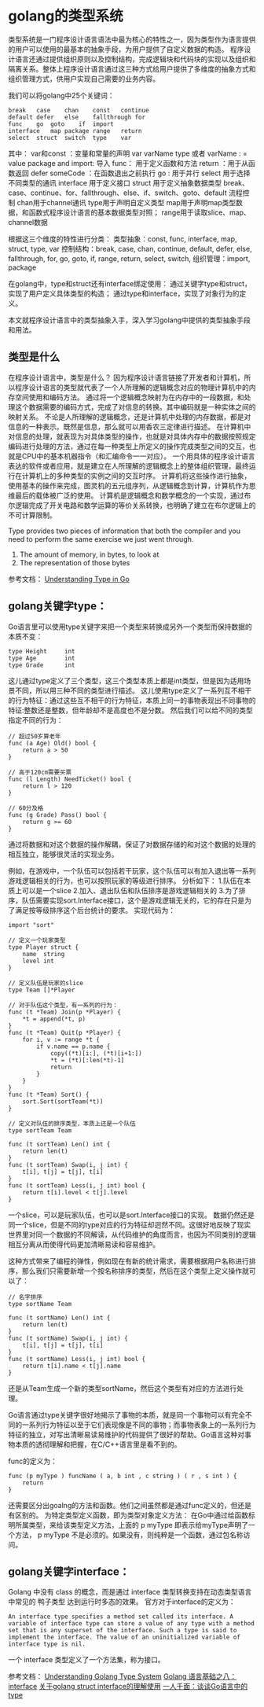 # golang的类型系统

类型系统是一门程序设计语言语法中最为核心的特性之一，因为类型作为语言提供的用户可以使用的最基本的抽象手段，为用户提供了自定义数据的构造。
程序设计语言还通过提供组织原则以及控制结构，完成逻辑块和代码块的实现以及组织和隔离关系。整体上程序设计语言通过这三种方式给用户提供了多维度的抽象方式和组织管理方式，供用户实现自己需要的业务内容。

我们可以将golang中25个关键词：
```text
break	case	chan	const	continue
default	defer	else	fallthrough	for
func	go	goto	if	import
interface	map	package	range	return
select	struct	switch	type	var
```
其中：
var和const ：变量和常量的声明
var varName type  或者 varName : = value
package and import: 导入
func： 用于定义函数和方法
return ：用于从函数返回
defer someCode ：在函数退出之前执行
go : 用于并行
select 用于选择不同类型的通讯
interface 用于定义接口
struct 用于定义抽象数据类型
break、case、continue、for、fallthrough、else、if、switch、goto、default 流程控制
chan用于channel通讯
type用于声明自定义类型
map用于声明map类型数据，和函数式程序设计语言的基本数据类型对照；
range用于读取slice、map、channel数据

根据这三个维度的特性进行分类：
类型抽象：const, func, interface, map, struct, type, var
控制结构：break, case, chan, continue, default, defer, else, fallthrough, for, go, goto, if, range, return, select, switch, 
组织管理：import, package

在golang中，type和struct还有interface绑定使用：
通过关键字type和struct，实现了用户定义具体类型的构造；
通过type和interface，实现了对象行为的定义。

本文就程序设计语言中的类型抽象入手，深入学习golang中提供的类型抽象手段和用法。

## 类型是什么
在程序设计语言中，类型是什么？
因为程序设计语言链接了开发者和计算机，所以程序设计语言的类型就代表了一个人所理解的逻辑概念对应的物理计算机中的内存空间使用和编码方法。
通过将一个逻辑概念映射为在内存中的一段数据，和处理这个数据需要的编码方式，完成了对信息的转换。其中编码就是一种实体之间的映射关系。
不论是人所理解的逻辑概念，还是计算机中处理的内存数据，都是对信息的一种表示。既然是信息，那么就可以用香农三定律进行描述。
在计算机中对信息的处理，就表现为对具体类型的操作，也就是对具体内存中的数据按照规定编码进行处理的方法，通过在每一种类型上所定义的操作完成类型之间的交互，也就是CPU中的基本机器指令（和汇编命令一一对应）。
一个用具体的程序设计语言表达的软件或者应用，就是建立在人所理解的逻辑概念上的整体组织管理，最终运行在计算机上的多种类型的实例之间的交互时序。
计算机将这些操作进行抽象，使用基本的操作来完成，图灵机的五元组序列，从逻辑概念到计算，计算机作为思维最后的载体被广泛的使用。
计算机是逻辑概念和数学概念的一个实现，通过布尔逻辑完成了开关电路和数学运算的等价关系转换，也明确了建立在布尔逻辑上的不可计算限制。


Type provides two pieces of information that both the compiler and you need to perform the same exercise we just went through.

1. The amount of memory, in bytes, to look at
2. The representation of those bytes

参考文档：
[Understanding Type in Go](https://www.goinggo.net/2013/07/understanding-type-in-go.html)

## golang关键字type：
Go语言里可以使用type关键字来把一个类型来转换成另外一个类型而保持数据的本质不变：
```golang
type Height     int
type Age        int
type Grade      int
```
这儿通过type定义了三个类型，这三个类型本质上都是int类型，但是因为适用场景不同，所以用三种不同的类型进行描述。
这儿使用type定义了一系列互不相干的行为特征：通过这些互不相干的行为特征，本质上同一的事物表现出不同事物的特征:整数还是整数，但年龄却不是高度也不是分数。
然后我们可以给不同的类型指定不同的行为：
```golang
// 超过50岁算老年
func (a Age) Old() bool {
    return a > 50
}

// 高于120cm需要买票
func (l Length) NeedTicket() bool {
    return l > 120
}

// 60分及格
func (g Grade) Pass() bool {
    return g >= 60
}
```
通过将数据和对这个数据的操作解耦，保证了对数据存储的和对这个数据的处理的相互独立，能够很灵活的实现业务。

例如，在游戏中，一个队伍可以包括若干玩家，这个队伍可以有加入退出等一系列游戏逻辑相关的行为，也可以按照玩家的等级进行排序。
分析如下：
1.队伍在本质上可以是一个slice
2.加入、退出队伍和队伍排序是游戏逻辑相关的
3.为了排序，队伍需要实现sort.Interface接口，这个是游戏逻辑无关的，它的存在只是为了满足按等级排序这个后台统计的要求。
实现代码为：
```golang
import "sort"

// 定义一个玩家类型
type Player struct {
	name  string
	level int
}

// 定义队伍是玩家的slice
type Team []*Player

// 对于队伍这个类型，有一系列的行为：
func (t *Team) Join(p *Player) {
	*t = append(*t, p)
}
func (t *Team) Quit(p *Player) {
	for i, v := range *t {
		if v.name == p.name {
			copy((*t)[i:], (*t)[i+1:])
			*t = (*t)[:len(*t)-1]
			return
		}
	}
}
func (t *Team) Sort() {
	sort.Sort(sortTeam(*t))
}

// 定义对队伍的排序类型，本质上还是一个队伍
type sortTeam Team

func (t sortTeam) Len() int {
	return len(t)
}
func (t sortTeam) Swap(i, j int) {
	t[i], t[j] = t[j], t[i]
}
func (t sortTeam) Less(i, j int) bool {
	return t[i].level < t[j].level
}
```
一个slice，可以是玩家队伍，也可以是sort.Interface接口的实现。
数据仍然还是同一个slice，但是不同的type对应的行为特征却迥然不同。这很好地反映了现实世界里对同一个数据的不同解读，从代码维护的角度而言，也因为不同类别的逻辑相互分离从而使得代码更加清晰易读和容易维护。

这种方式带来了编程的弹性，例如现在有新的统计需求，需要根据用户名称进行排序，那么我们只需要新增一个按名称排序的类型，然后在这个类型上定义操作就可以了：
```golang
// 名字排序
type sortName Team

func (t sortName) Len() int {
	return len(t)
}
func (t sortName) Swap(i, j int) {
	t[i], t[j] = t[j], t[i]
}
func (t sortName) Less(i, j int) bool {
	return t[i].name < t[j].name
}
```
还是从Team生成一个新的类型sortName，然后这个类型有对应的方法进行处理。

Go语言通过type关键字很好地揭示了事物的本质，就是同一个事物可以有完全不同的一系列行为特征以至于它们表现像是不同的事物；而事物表象上的一系列行为特征的独立，对写出清晰易读易维护的代码提供了很好的帮助。Go语言这种对事物本质的透彻理解和把握，在C/C++语言里是看不到的。




func的定义为：
```golang
func (p myType ) funcName ( a, b int , c string ) ( r , s int ) {
    return
}
```
还需要区分出goalng的方法和函数。他们之间虽然都是通过func定义的，但还是有区别的。
为特定类型定义函数，即为类型对象定义方法：
在Go中通过给函数标明所属类型，来给该类型定义方法，上面的 p myType 即表示给myType声明了一个方法， p myType 不是必须的。如果没有，则纯粹是一个函数，通过包名称访问。



## golang关键字interface：
Golang 中没有 class 的概念，而是通过 interface 类型转换支持在动态类型语言中常见的 鸭子类型 达到运行时多态的效果。
官方对于interface的定义为：
```text
An interface type specifies a method set called its interface. A variable of interface type can store a value of any type with a method set that is any superset of the interface. Such a type is said to implement the interface. The value of an uninitialized variable of interface type is nil.
```
一个 interface 类型定义了一个方法集，称为接口。




参考文档：
[Understanding Golang Type System](https://thenewstack.io/understanding-golang-type-system/)
[Golang 语言基础之八： interface](http://xhrwang.me/2014/12/29/golang-fundamentals-8-interface.html)
[关于golang struct interface的理解使用](http://xiaorui.cc/2016/03/11/%E5%85%B3%E4%BA%8Egolang-struct-interface%E7%9A%84%E7%90%86%E8%A7%A3%E4%BD%BF%E7%94%A8/)
[一人千面：谈谈Go语言中的type](http://blog.sina.com.cn/s/blog_9be3b8f10101ccpu.html)

[]()
[]()
[]()
[]()